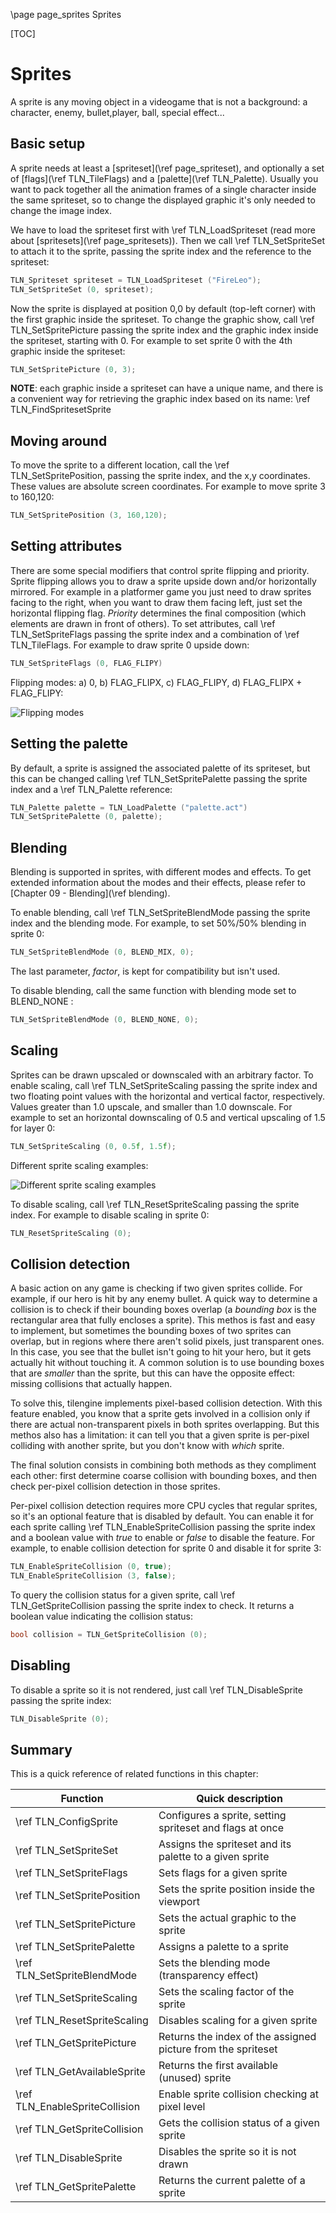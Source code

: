 \page page_sprites Sprites

[TOC]

# Sprites
A sprite is any moving object in a videogame that is not a background: a character, enemy, bullet,player, ball, special effect...

## Basic setup
A sprite needs at least a [spriteset](\ref page_spriteset), and optionally a set of [flags](\ref TLN_TileFlags) and a [palette](\ref TLN_Palette). Usually you want to pack together all the animation frames of a single character inside the same spriteset, so to change the displayed graphic it's only needed to change the image index.

We have to load the spriteset first with \ref TLN_LoadSpriteset (read more about [spritesets](\ref page_spritesets)). Then we call \ref TLN_SetSpriteSet to attach it to the sprite, passing the sprite index and the reference to the spriteset:
```c
TLN_Spriteset spriteset = TLN_LoadSpriteset ("FireLeo");
TLN_SetSpriteSet (0, spriteset);
```
Now the sprite is displayed at position 0,0 by default (top-left corner) with the first graphic inside the spriteset. To change the graphic show, call \ref TLN_SetSpritePicture passing the sprite index and the graphic index inside the spriteset, starting with 0. For example to set sprite 0 with the 4th graphic inside the spriteset:
```c
TLN_SetSpritePicture (0, 3);
```
**NOTE**: each graphic inside a spriteset can have a unique name, and there is a convenient way for retrieving the graphic index based on its name: \ref TLN_FindSpritesetSprite

## Moving around
To move the sprite to a different location, call the \ref TLN_SetSpritePosition, passing the sprite index, and the x,y coordinates. These values are absolute screen coordinates. For example to move sprite 3 to 160,120:
```c
TLN_SetSpritePosition (3, 160,120);
```
## Setting attributes
There are some special modifiers that control sprite flipping and priority. Sprite flipping allows you to draw a sprite upside down and/or horizontally mirrored. For example in a platformer game you just need to draw sprites facing to the right, when you want to draw them facing left, just set the horizontal flipping flag. *Priority* determines the final composition (which elements are drawn in front of others). To set attributes, call \ref TLN_SetSpriteFlags passing the sprite index and a combination of \ref TLN_TileFlags. For example to draw sprite 0 upside down:
```c
TLN_SetSpriteFlags (0, FLAG_FLIPY)
```
Flipping modes: a) 0, b) FLAG_FLIPX, c) FLAG_FLIPY, d) FLAG_FLIPX + FLAG_FLIPY:

![Flipping modes](img/sprite_flags.png)

## Setting the palette
By default, a sprite is assigned the associated palette of its spriteset, but this can be changed calling \ref TLN_SetSpritePalette passing the sprite index and a \ref TLN_Palette reference:
```c
TLN_Palette palette = TLN_LoadPalette ("palette.act")
TLN_SetSpritePalette (0, palette);
```

## Blending
Blending is supported in sprites, with different modes and effects. To get extended information about the modes and their effects, please refer to [Chapter 09 - Blending](\ref blending).

To enable blending, call \ref TLN_SetSpriteBlendMode passing the sprite index and the blending mode. For example, to set 50%/50% blending in sprite 0:
```c
TLN_SetSpriteBlendMode (0, BLEND_MIX, 0);
```
The last parameter, *factor*, is kept for compatibility but isn't used.

To disable blending, call the same function with blending mode set to BLEND_NONE :
```c
TLN_SetSpriteBlendMode (0, BLEND_NONE, 0);
```

## Scaling
Sprites can be drawn upscaled or downscaled with an arbitrary factor. To enable scaling, call \ref TLN_SetSpriteScaling passing the sprite index and two floating point values with the horizontal and vertical factor, respectively. Values greater than 1.0 upscale, and smaller than 1.0 downscale. For example to set an horizontal downscaling of 0.5 and vertical upscaling of 1.5 for layer 0:
```c
TLN_SetSpriteScaling (0, 0.5f, 1.5f);
```
Different sprite scaling examples:

![Different sprite scaling examples](img/sprite_scaling.png)

To disable scaling, call \ref TLN_ResetSpriteScaling passing the sprite index. For example to disable scaling in sprite 0:
```c
TLN_ResetSpriteScaling (0);
```

## Collision detection
A basic action on any game is checking if two given sprites collide. For example, if our hero is hit by any enemy bullet. A quick way to determine a collision is to check if their bounding boxes overlap (a *bounding box* is the rectangular area that fully encloses a sprite). This methos is fast and easy to implement, but sometimes the bounding boxes of two sprites can overlap, but in regions where there aren't solid pixels, just transparent ones. In this case, you see that the bullet isn't going to hit your hero, but it gets actually hit without touching it. A common solution is to use bounding boxes that are *smaller* than the sprite, but this can have the opposite effect: missing collisions that actually happen.

To solve this, tilengine implements pixel-based collision detection. With this feature enabled, you know that a sprite gets involved in a collision only if there are actual non-transparent pixels in both sprites overlapping. But this methos also has a limitation: it can tell you that a given sprite is per-pixel colliding with another sprite, but you don't know with *which* sprite.

The final solution consists in combining both methods as they compliment each other: first determine coarse collision with bounding boxes, and then check per-pixel collision detection in those sprites.

Per-pixel collision detection requires more CPU cycles that regular sprites, so it's an optional feature that is disabled by default. You can enable it for each sprite calling \ref TLN_EnableSpriteCollision passing the sprite index and a boolean value with *true* to enable or *false* to disable the feature. For example, to enable collision detection for sprite 0 and disable it for sprite 3:
```c
TLN_EnableSpriteCollision (0, true);
TLN_EnableSpriteCollision (3, false);
```
To query the collision status for a given sprite, call \ref TLN_GetSpriteCollision passing the sprite index to check. It returns a boolean value indicating the collision status:
```c
bool collision = TLN_GetSpriteCollision (0);
```

## Disabling
To disable a sprite so it is not rendered, just call \ref TLN_DisableSprite passing the sprite index:
```c
TLN_DisableSprite (0);
```

## Summary
This is a quick reference of related functions in this chapter:

|Function                        | Quick description
|--------------------------------|-------------------------------------
|\ref TLN_ConfigSprite           |Configures a sprite, setting spriteset and flags at once
|\ref TLN_SetSpriteSet           |Assigns the spriteset and its palette to a given sprite
|\ref TLN_SetSpriteFlags         |Sets flags for a given sprite
|\ref TLN_SetSpritePosition      |Sets the sprite position inside the viewport
|\ref TLN_SetSpritePicture       |Sets the actual graphic to the sprite
|\ref TLN_SetSpritePalette       |Assigns a palette to a sprite
|\ref TLN_SetSpriteBlendMode     |Sets the blending mode (transparency effect)
|\ref TLN_SetSpriteScaling       |Sets the scaling factor of the sprite
|\ref TLN_ResetSpriteScaling     |Disables scaling for a given sprite
|\ref TLN_GetSpritePicture       |Returns the index of the assigned picture from the spriteset
|\ref TLN_GetAvailableSprite     |Returns the first available (unused) sprite
|\ref TLN_EnableSpriteCollision  |Enable sprite collision checking at pixel level
|\ref TLN_GetSpriteCollision     |Gets the collision status of a given sprite
|\ref TLN_DisableSprite          |Disables the sprite so it is not drawn
|\ref TLN_GetSpritePalette       |Returns the current palette of a sprite